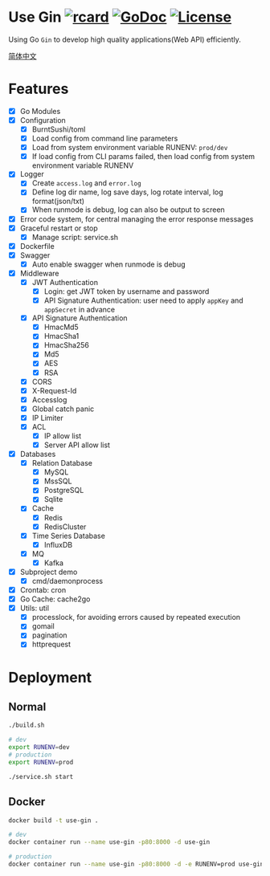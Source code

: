 Use Gin [![rcard](https://goreportcard.com/badge/github.com/windvalley/use-gin)](https://goreportcard.com/report/github.com/windvalley/use-gin) [![GoDoc](http://img.shields.io/badge/go-documentation-blue.svg?style=flat-square)](https://godoc.org/github.com/windvalley/use-gin) [![License](http://img.shields.io/badge/license-mit-blue.svg?style=flat-square)](https://raw.githubusercontent.com/windvalley/use-gin/master/LICENSE)
===

Using Go `Gin` to develop high quality applications(Web API) efficiently.

[简体中文](https://github.com/windvalley/use-gin/blob/master/README_ZH.md)

Features
===
- [x] Go Modules
- [x] Configuration
    - [x] BurntSushi/toml
    - [x] Load config from command line parameters
    - [x] Load from system environment variable RUNENV: `prod/dev`
    - [x] If load config from CLI params failed, then load config from system environment variable RUNENV
- [x] Logger
    - [x] Create `access.log` and `error.log`
    - [x] Define log dir name, log save days, log rotate interval, log format(json/txt)
    - [x] When runmode is debug, log can also be output to screen
- [x] Error code system, for central managing the error response messages
- [x] Graceful restart or stop
    - [x] Manage script: service.sh
- [x] Dockerfile
- [x] Swagger
    - [x] Auto enable swagger when runmode is debug
- [x] Middleware
    - [x] JWT Authentication
        - [x] Login: get JWT token by username and password
        - [x] API Signature Authentication: user need to apply `appKey` and `appSecret` in advance
    - [x] API Signature Authentication
        - [x] HmacMd5
        - [x] HmacSha1
        - [x] HmacSha256
        - [x] Md5
        - [x] AES
        - [x] RSA
    - [x] CORS
    - [x] X-Request-Id
    - [x] Accesslog
    - [x] Global catch panic
    - [x] IP Limiter
    - [x] ACL
        - [x] IP allow list
        - [x] Server API allow list
- [x] Databases
    - [x] Relation Database
        - [x] MySQL
        - [x] MssSQL
        - [x] PostgreSQL
        - [x] Sqlite
    - [x] Cache
        - [x] Redis
        - [x] RedisCluster
    - [x] Time Series Database
        - [x] InfluxDB
    - [x] MQ
        - [x] Kafka
- [x] Subproject demo
    - [x] cmd/daemonprocess
- [x] Crontab: cron
- [x] Go Cache: cache2go
- [x] Utils: util
    - [x] processlock, for avoiding errors caused by repeated execution
    - [x] gomail
    - [x] pagination
    - [x] httprequest

Deployment
===

## Normal
```bash
./build.sh

# dev
export RUNENV=dev
# production
export RUNENV=prod

./service.sh start
```

## Docker
```bash
docker build -t use-gin .

# dev
docker container run --name use-gin -p80:8000 -d use-gin

# production
docker container run --name use-gin -p80:8000 -d -e RUNENV=prod use-gin
```

